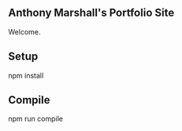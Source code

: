 Anthony Marshall's Portfolio Site
---
 
Welcome.

Setup
---

npm install


Compile
---

npm run compile
